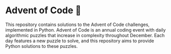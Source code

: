 # Advent of Code 🐍

This repository contains solutions to the Advent of Code challenges, implemented in Python. Advent of Code is an annual coding event with daily algorithmic puzzles that increase in complexity throughout December. Each day features a new puzzle to solve, and this repository aims to provide Python solutions to these puzzles.
